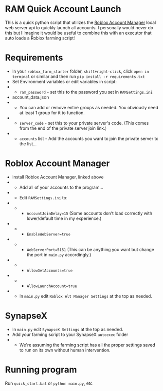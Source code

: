 # RAM Quick Account Launch
This is a quick python script that utilizes the [Roblox Account Manager](https://github.com/ic3w0lf22/Roblox-Account-Manager) local web server api to quickly launch all accounts. I personally would never do this but I imagine it would be useful to combine this with an executor that auto loads a Roblox farming script!

# Requirements
* In your `roblox_farm_starter` folder, `shift+right-click`, click `open in terminal` or similar and then run `pip install -r requirements.txt`
* Set Environment variables or edit variables in script:
* * `ram_password` - set this to the password you set in `RAMSettings.ini`
* account_data.json
* * You can add or remove entire groups as needed. You obviously need at least 1 group for it to function.
* * `server_code` - set this to your private server's code. (This comes from the end of the private server join link.)
* * `accounts` list - Add the accounts you want to join the private server to the list...

# Roblox Account Manager
* Install Roblox Account Manager, linked above
* * Add all of your accounts to the program...
* * Edit `RAMSettings.ini` to:
* * * `AccountJoinDelay=15` (Some accounts don't load correctly with lower/default time in my experience.)
* * * `EnableWebServer=true`
* * * `WebServerPort=5151` (This can be anything you want but change the port in `main.py` accordingly.)
* * * `AllowGetAccounts=true`
* * * `AllowLaunchAccount=true`
* * In `main.py` edit `Roblox Alt Manager Settings` at the top as needed.

# SynapseX
* In `main.py` edit `SynapseX Settings` at the top as needed.
* Add your farming script to your SynapseX `autoexec` folder
* * We're assuming the farming script has all the proper settings saved to run on its own without human intervention.

# Running program
Run `quick_start.bat` or `python main.py`, etc

